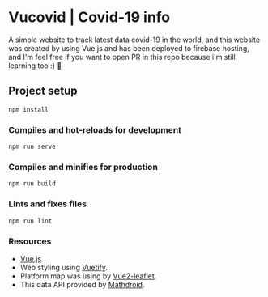 # Vucovid | Covid-19 info
A simple website to track latest data covid-19 in the world, and this website was created by using Vue.js and has been deployed to firebase hosting, and I'm feel free if you want to open PR in this repo because i'm still learning too :) :tada:
## Project setup
```
npm install
```

### Compiles and hot-reloads for development
```
npm run serve
```

### Compiles and minifies for production
```
npm run build
```

### Lints and fixes files
```
npm run lint
```

### Resources
* [Vue.js](https://vuejs.org).
* Web styling using [Vuetify](https://vuetifyjs.com/).
* Platform map was using by [Vue2-leaflet](http://vue2-leaflet.netlify.com/).
* This data API provided by [Mathdroid](https://github.com/mathdroid/covid-19-api).
